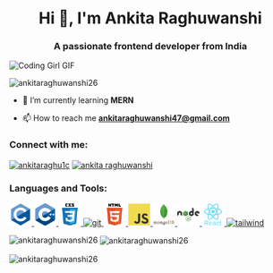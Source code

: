 <h1 align="center">Hi 👋, I'm Ankita Raghuwanshi</h1>
<h3 align="center">A passionate frontend developer from India</h3>

<img src="https://media.tenor.com/IF2JdxzmyN4AAAAi/coding-girl.gif" alt="Coding Girl GIF" width="600">


<p align="left"> <img src="https://komarev.com/ghpvc/?username=ankitaraghuwanshi26&label=Profile%20views&color=0e75b6&style=flat" alt="ankitaraghuwanshi26" /> </p>

- 🌱 I’m currently learning **MERN**

- 📫 How to reach me **ankitaraghuwanshi47@gmail.com**

<h3 align="left">Connect with me:</h3>
<p align="left">
<a href="https://twitter.com/ankitaraghu1c" target="blank"><img align="center" src="https://raw.githubusercontent.com/rahuldkjain/github-profile-readme-generator/master/src/images/icons/Social/twitter.svg" alt="ankitaraghu1c" height="30" width="40" /></a>
<a href="https://linkedin.com/in/ankita raghuwanshi" target="blank"><img align="center" src="https://raw.githubusercontent.com/rahuldkjain/github-profile-readme-generator/master/src/images/icons/Social/linked-in-alt.svg" alt="ankita raghuwanshi" height="30" width="40" /></a>
</p>

<h3 align="left">Languages and Tools:</h3>
<p align="left"> <a href="https://www.cprogramming.com/" target="_blank" rel="noreferrer"> <img src="https://raw.githubusercontent.com/devicons/devicon/master/icons/c/c-original.svg" alt="c" width="40" height="40"/> </a> <a href="https://www.w3schools.com/cpp/" target="_blank" rel="noreferrer"> <img src="https://raw.githubusercontent.com/devicons/devicon/master/icons/cplusplus/cplusplus-original.svg" alt="cplusplus" width="40" height="40"/> </a> <a href="https://www.w3schools.com/css/" target="_blank" rel="noreferrer"> <img src="https://raw.githubusercontent.com/devicons/devicon/master/icons/css3/css3-original-wordmark.svg" alt="css3" width="40" height="40"/> </a> <a href="https://git-scm.com/" target="_blank" rel="noreferrer"> <img src="https://www.vectorlogo.zone/logos/git-scm/git-scm-icon.svg" alt="git" width="40" height="40"/> </a> <a href="https://www.w3.org/html/" target="_blank" rel="noreferrer"> <img src="https://raw.githubusercontent.com/devicons/devicon/master/icons/html5/html5-original-wordmark.svg" alt="html5" width="40" height="40"/> </a> <a href="https://developer.mozilla.org/en-US/docs/Web/JavaScript" target="_blank" rel="noreferrer"> <img src="https://raw.githubusercontent.com/devicons/devicon/master/icons/javascript/javascript-original.svg" alt="javascript" width="40" height="40"/> </a> <a href="https://www.mongodb.com/" target="_blank" rel="noreferrer"> <img src="https://raw.githubusercontent.com/devicons/devicon/master/icons/mongodb/mongodb-original-wordmark.svg" alt="mongodb" width="40" height="40"/> </a> <a href="https://nodejs.org" target="_blank" rel="noreferrer"> <img src="https://raw.githubusercontent.com/devicons/devicon/master/icons/nodejs/nodejs-original-wordmark.svg" alt="nodejs" width="40" height="40"/> </a> <a href="https://reactjs.org/" target="_blank" rel="noreferrer"> <img src="https://raw.githubusercontent.com/devicons/devicon/master/icons/react/react-original-wordmark.svg" alt="react" width="40" height="40"/> </a> <a href="https://tailwindcss.com/" target="_blank" rel="noreferrer"> <img src="https://www.vectorlogo.zone/logos/tailwindcss/tailwindcss-icon.svg" alt="tailwind" width="40" height="40"/> </a> </p>

<p><img align="left" src="https://github-readme-stats.vercel.app/api/top-langs?username=ankitaraghuwanshi26&show_icons=true&locale=en&layout=compact" alt="ankitaraghuwanshi26" /></p>

<p>&nbsp;<img align="center" src="https://github-readme-stats.vercel.app/api?username=ankitaraghuwanshi26&show_icons=true&locale=en" alt="ankitaraghuwanshi26" /></p>

<p><img align="center" src="https://github-readme-streak-stats.herokuapp.com/?user=ankitaraghuwanshi26&" alt="ankitaraghuwanshi26" /></p>
